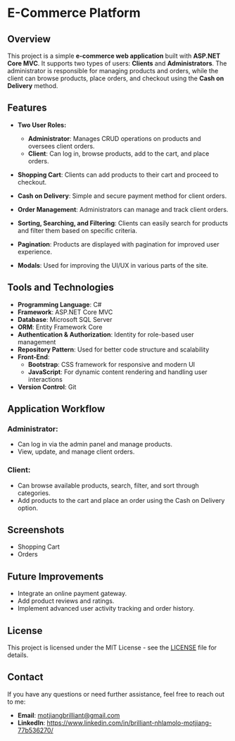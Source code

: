 # E-Commerce Platform

## Overview
This project is a simple **e-commerce web application** built with **ASP.NET Core MVC**. It supports two types of users: **Clients** and **Administrators**. The administrator is responsible for managing products and orders, while the client can browse products, place orders, and checkout using the **Cash on Delivery** method.

## Features
- **Two User Roles:**
  - **Administrator**: Manages CRUD operations on products and oversees client orders.
  - **Client**: Can log in, browse products, add to the cart, and place orders.
  
- **Shopping Cart**: Clients can add products to their cart and proceed to checkout.
- **Cash on Delivery**: Simple and secure payment method for client orders.
- **Order Management**: Administrators can manage and track client orders.
- **Sorting, Searching, and Filtering**: Clients can easily search for products and filter them based on specific criteria.
- **Pagination**: Products are displayed with pagination for improved user experience.
- **Modals**: Used for improving the UI/UX in various parts of the site.

## Tools and Technologies
- **Programming Language**: C#
- **Framework**: ASP.NET Core MVC
- **Database**: Microsoft SQL Server
- **ORM**: Entity Framework Core
- **Authentication & Authorization**: Identity for role-based user management
- **Repository Pattern**: Used for better code structure and scalability
- **Front-End**: 
  - **Bootstrap**: CSS framework for responsive and modern UI
  - **JavaScript**: For dynamic content rendering and handling user interactions
- **Version Control**: Git
## Application Workflow

### Administrator:
- Can log in via the admin panel and manage products.
- View, update, and manage client orders.

### Client:
- Can browse available products, search, filter, and sort through categories.
- Add products to the cart and place an order using the Cash on Delivery option.

## Screenshots
- Shopping Cart
- Orders

## Future Improvements
- Integrate an online payment gateway.
- Add product reviews and ratings.
- Implement advanced user activity tracking and order history.

## License
This project is licensed under the MIT License - see the [LICENSE](LICENSE) file for details.

## Contact
If you have any questions or need further assistance, feel free to reach out to me:

- **Email**: motjiangbrilliant@gmail.com
- **LinkedIn**: https://www.linkedin.com/in/brilliant-nhlamolo-motjiang-77b536270/

